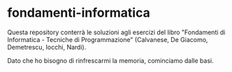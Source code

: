 # fondamenti-informatica
Questa repository conterrà le soluzioni agli esercizi del libro "Fondamenti di Informatica - Tecniche di Programmazione" (Calvanese, De Giacomo, Demetrescu, Iocchi, Nardi).

Dato che ho bisogno di rinfrescarmi la memoria, cominciamo dalle basi.
